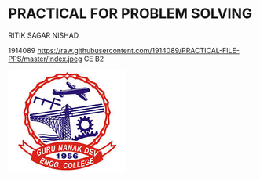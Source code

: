 # PRACTICAL FOR PROBLEM SOLVING

RITIK SAGAR NISHAD

1914089
https://raw.githubusercontent.com/1914089/PRACTICAL-FILE-PPS/master/index.jpeg
CE B2

![RITIK](https://raw.githubusercontent.com/1914089/PRACTICAL-FILE-PPS/master/index.jpeg)
